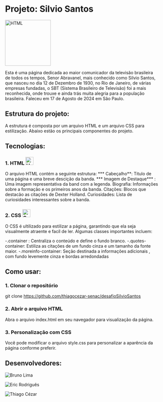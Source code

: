 # Projeto: Silvio Santos
<img src="https://i.giphy.com/media/v1.Y2lkPTc5MGI3NjExZ2dwOWlvMHQ3cmZnaGYxY3l2bmdxemh0ZnFpeHJnd282bDUweGl3ZyZlcD12MV9pbnRlcm5hbF9naWZfYnlfaWQmY3Q9Zw/4GWhmennzgT67aIPQA/giphy.gif" alt="HTML" width="150" height="150">

Esta é uma página dedicada ao maior comunicador da televisão brasileira de todos os tempos, Senor Abravanel, mais conhecido como Silvio Santos, que nasceu no dia 12 de Dezembro de 1930, no Rio de Janeiro, de várias empresas fundadas, o SBT (Sistema Brasileiro de Televisão) foi a mais reconhecida, onde trouxe e ainda trás muita alegria para a população brasileira. Faleceu em 17 de Agosto de 2024 em São Paulo.

## Estrutura do projeto:

A estrutura é composta por um arquivo HTML e um arquivo CSS para estilização. Abaixo estão os principais componentes do projeto.

## Tecnologias:

### 1. HTML <img src="https://upload.wikimedia.org/wikipedia/commons/6/61/HTML5_logo_and_wordmark.svg" alt="HTML" width="26" height="26">

O arquivo HTML contém a seguinte estrutura: *** Cabeçalho**: Titulo de uma página e uma breve descição da banda. *** Imagem de Destaque*** : Uma imagem representativa da band com a legenda. Biografia: Informações sobre a formação e os primeiros anos da banda. Citações: Blocos que destacão as citações de Dexter Holland. Curiosidades: Lista de curiosidades interessantes sobre a banda.

### 2. CSS <img src="https://cdn.jsdelivr.net/npm/simple-icons@v6/icons/css3.svg" alt="CSS" width="26" height="26">

O CSS é ultilizado para estilizar a página, garantindo que ela seja visualmente atraente e facíl de ler. Algumas classes importantes incluem:

-.container : Centraliza o conteúdo e define o fundo branco. -.quotes-container: Estiliza as citações de um fundo cinza e um tamanho da fonte maior. -.moreinfo-container: Seção destinada a informações adicionais , com fundo levemente cinza e bordas arredondadas

## Como usar:

### 1. Clonar o repositório

git clone https://github.com/thiagocezar-senac/desafioSilvioSantos

### 2. Abrir o arquivo HTML

Abra o arquivo index.html em seu navegador para visualização da página.

### 3. Personalização com CSS

Você pode modificar o arquivo style.css para personalizar a aparência da página conforme preferir.

## Desenvolvedores:

![Bruno Lima](https://github.com/s7lima)

![Eric Rodriguês](https://github.com/itzEric13)

![Thiago Cézar](https://github.com/thiagocezar-senac)



